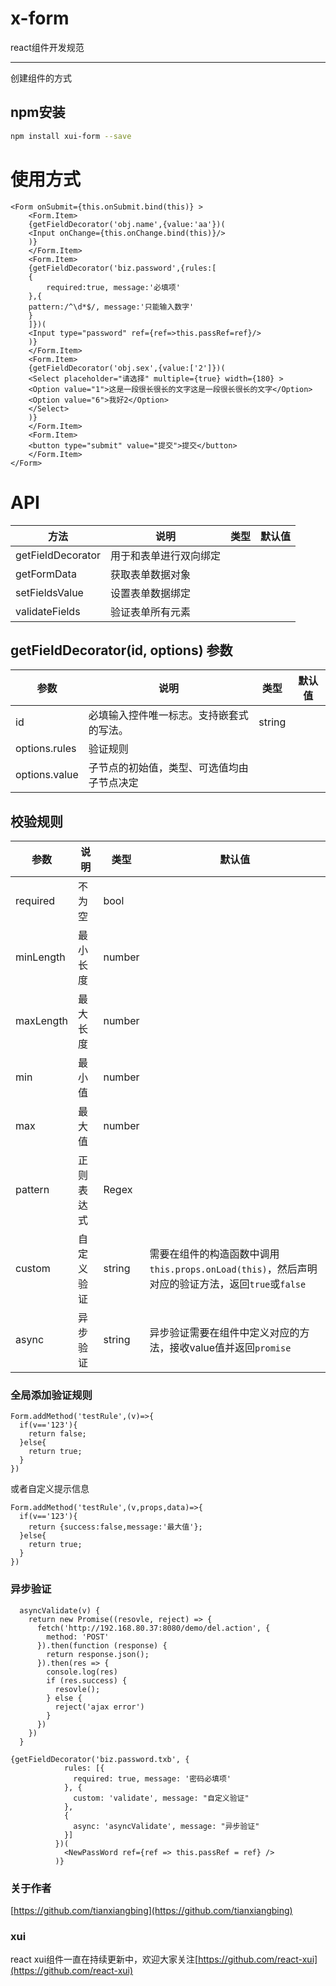 # x-form
react组件开发规范
***
创建组件的方式
## npm安装

```bash
npm install xui-form --save
```
# 使用方式
```
<Form onSubmit={this.onSubmit.bind(this)} >
    <Form.Item>
    {getFieldDecorator('obj.name',{value:'aa'})(
    <Input onChange={this.onChange.bind(this)}/>
    )}
    </Form.Item>
    <Form.Item>
    {getFieldDecorator('biz.password',{rules:[
    { 
        required:true, message:'必填项'
    },{ 
    pattern:/^\d*$/, message:'只能输入数字'
    }
    ]})(
    <Input type="password" ref={ref=>this.passRef=ref}/>
    )}
    </Form.Item>
    <Form.Item>
    {getFieldDecorator('obj.sex',{value:['2']})(
    <Select placeholder="请选择" multiple={true} width={180} >
    <Option value="1">这是一段很长很长的文字这是一段很长很长的文字</Option>
    <Option value="6">我好2</Option>
    </Select>
    )}
    </Form.Item>
    <Form.Item>
    <button type="submit" value="提交">提交</button>
    </Form.Item>
</Form>
```
# API

| 方法 | 说明 | 类型 | 默认值 |
| - | - | - | - |
| getFieldDecorator | 用于和表单进行双向绑定 | | |
| getFormData | 获取表单数据对象 | |
| setFieldsValue | 设置表单数据绑定 | |
| validateFields | 验证表单所有元素 | | 

## getFieldDecorator(id, options) 参数
| 参数 | 说明 | 类型 | 默认值 |
| - | - | - | - |
| id | 必填输入控件唯一标志。支持嵌套式的写法。 | string | |
| options.rules | 验证规则 | | |
| options.value | 子节点的初始值，类型、可选值均由子节点决定 | | |
## 校验规则

| 参数 | 说明 | 类型 | 默认值 |
| - | - | - | - |
| required | 不为空 | bool | |
| minLength | 最小长度 | number |
| maxLength | 最大长度 | number |
| min | 最小值 | number |
| max | 最大值 | number | 
| pattern | 正则表达式 | Regex | |
| custom | 自定义验证 | string | 需要在组件的构造函数中调用` this.props.onLoad(this)`，然后声明对应的验证方法，返回`true`或`false` |
| async | 异步验证 | string | 异步验证需要在组件中定义对应的方法，接收value值并返回`promise` |
### 全局添加验证规则
```
Form.addMethod('testRule',(v)=>{
  if(v=='123'){
    return false;
  }else{
    return true;
  }
})
```
或者自定义提示信息
```
Form.addMethod('testRule',(v,props,data)=>{
  if(v=='123'){
    return {success:false,message:'最大值'};
  }else{
    return true;
  }
})
```
### 异步验证
```
  asyncValidate(v) {
    return new Promise((resovle, reject) => {
      fetch('http://192.168.80.37:8080/demo/del.action', {
        method: 'POST'
      }).then(function (response) {
        return response.json();
      }).then(res => {
        console.log(res)
        if (res.success) {
          resovle();
        } else {
          reject('ajax error')
        }
      })
    })
  }
```
```
{getFieldDecorator('biz.password.txb', {
            rules: [{
              required: true, message: '密码必填项'
            }, {
              custom: 'validate', message: "自定义验证"
            },
            {
              async: 'asyncValidate', message: "异步验证"
            }]
          })(
            <NewPassWord ref={ref => this.passRef = ref} />
          )}
```
### 关于作者
[https://github.com/tianxiangbing](https://github.com/tianxiangbing)

### xui
react xui组件一直在持续更新中，欢迎大家关注[https://github.com/react-xui](https://github.com/react-xui)